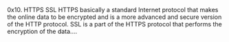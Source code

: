 0x10. HTTPS SSL
 HTTPS basically a standard Internet protocol that makes the online data to be encrypted and is a more advanced and secure version of the HTTP protocol. SSL is a part of the HTTPS protocol that performs the encryption of the data....
